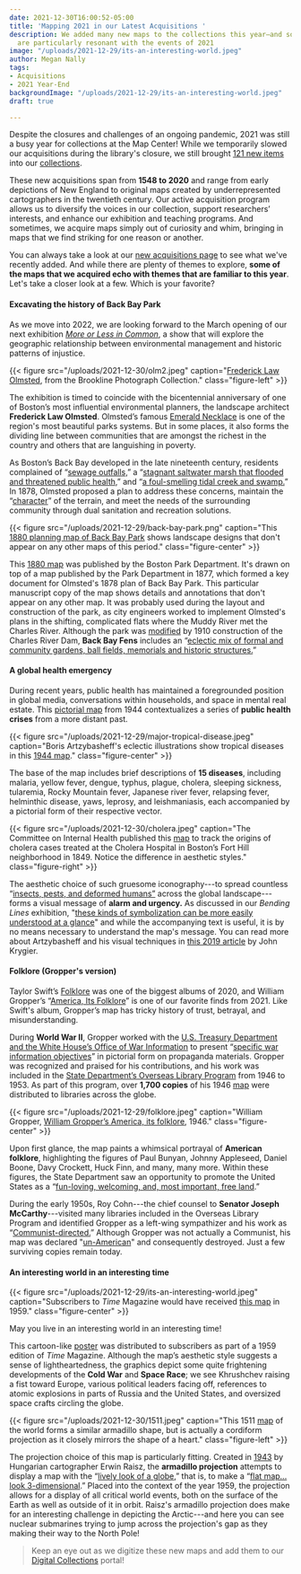```yaml
---
date: 2021-12-30T16:00:52-05:00
title: 'Mapping 2021 in our Latest Acquisitions '
description: We added many new maps to the collections this year—and some of them
  are particularly resonant with the events of 2021
image: "/uploads/2021-12-29/its-an-interesting-world.jpeg"
author: Megan Nally
tags:
- Acquisitions
- 2021 Year-End
backgroundImage: "/uploads/2021-12-29/its-an-interesting-world.jpeg"
draft: true

---
```

Despite the closures and challenges of an ongoing pandemic, 2021 was still a busy year for collections at the Map Center! While we temporarily slowed our acquisitions during the library's closure, we still brought [121 new items](https://www.leventhalmap.org/collections/acquisitions/) into our [collections](https://www.leventhalmap.org/collections/).

These new acquisitions span from **1548 to 2020** and range from early depictions of New England to original maps created by underrepresented cartographers in the twentieth century. Our active acquisition program allows us to diversify the voices in our collection, support researchers’ interests, and enhance our exhibition and teaching programs. And sometimes, we acquire maps simply out of curiosity and whim, bringing in maps that we find striking for one reason or another.

You can always take a look at our [new acquisitions page](https://www.leventhalmap.org/collections/acquisitions/) to see what we've recently added. And while there are plenty of themes to explore, **some of the maps that we acquired echo with themes that are familiar to this year**. Let's take a closer look at a few. Which is your favorite?

#### Excavating the history of Back Bay Park

As we move into 2022, we are looking forward to the March opening of our next exhibition [_More or Less in Common_](https://www.leventhalmap.org/articles/environmental-justice-exhibition-preview/), a show that will explore the geographic relationship between environmental management and historic patterns of injustice.

{{< figure src="/uploads/2021-12-30/olm2.jpeg" caption="[Frederick Law Olmsted](https://www.digitalcommonwealth.org/search/commonwealth:sq87ft46v), from the Brookline Photograph Collection." class="figure-left" >}}

The exhibition is timed to coincide with the bicentennial anniversary of one of Boston’s most influential environmental planners, the landscape architect **Frederick Law Olmsted**. Olmsted’s famous [Emerald Necklace](https://www.emeraldnecklace.org/) is one of the region's most beautiful parks systems. But in some places, it also forms the dividing line between communities that are amongst the richest in the country and others that are languishing in poverty.

As Boston’s Back Bay developed in the late nineteenth century, residents complained of “[sewage outfalls,](https://www.tclf.org/landscapes/back-bay-fens)” a “[stagnant saltwater marsh that flooded and threatened public health,](https://www.emeraldnecklace.org/park-overview/back-bay-fens/)” and “[a foul-smelling tidal creek and swamp.](https://www.emeraldnecklace.org/park-overview/back-bay-fens/)” In 1878, Olmsted proposed a plan to address these concerns, maintain the “[character](https://www.boston.gov/parks/back-bay-fens)” of the terrain, and meet the needs of the surrounding community through dual sanitation and recreation solutions.

{{< figure src="/uploads/2021-12-29/back-bay-park.png" caption="This [1880 planning map of Back Bay Park](https://bpl.bibliocommons.com/v2/record/S75C7694805) shows landscape designs that don't appear on any other maps of this period." class="figure-center" >}}

This [1880 map](https://bpl.bibliocommons.com/v2/record/S75C7694805) was published by the Boston Park Department. It's drawn on top of a map published by the Park Department in 1877, which formed a key document for Olmsted's 1878 plan of Back Bay Park. This particular manuscript copy of the map shows details and annotations that don't appear on any other map. It was probably used during the layout and construction of the park, as city engineers worked to implement Olmsted's plans in the shifting, complicated flats where the Muddy River met the Charles River. Although the park was [modified](https://www.asla.org/guide/site.aspx?id=40840) by 1910 construction of the Charles River Dam, **Back Bay Fens** includes an “[eclectic mix of formal and community gardens, ball fields, memorials and historic structures.](https://www.emeraldnecklace.org/park-overview/back-bay-fens/)”

#### A global health emergency

During recent years, public health has maintained a foregrounded position in global media, conversations within households, and space in mental real estate. This [pictorial map](https://bpl.bibliocommons.com/v2/record/S75C8038086) from 1944 contextualizes a series of **public health crises** from a more distant past.

{{< figure src="/uploads/2021-12-29/major-tropical-disease.jpeg" caption="Boris Artzybasheff's eclectic illustrations show tropical diseases in this [1944 map](https://bpl.bibliocommons.com/v2/record/S75C8038086)." class="figure-center" >}}

The base of the map includes brief descriptions of **15 diseases**, including malaria, yellow fever, dengue, typhus, plague, cholera, sleeping sickness, tularemia, Rocky Mountain fever, Japanese river fever, relapsing fever, helminthic disease, yaws, leprosy, and leishmaniasis, each accompanied by a pictorial form of their respective vector.

{{< figure src="/uploads/2021-12-30/cholera.jpeg" caption="The Committee on Internal Health published this [map](https://collections.leventhalmap.org/search/commonwealth:8336hc331) to track the origins of cholera cases treated at the Cholera Hospital in Boston’s Fort Hill neighborhood in 1849. Notice the difference in aesthetic styles." class="figure-right" >}}

The aesthetic choice of such gruesome iconography---to spread countless “[insects, pests, and deformed humans”](https://hist1952.omeka.fas.harvard.edu/exhibits/show/galleriesmain/item/184) across the global landscape---forms a visual message of **alarm and urgency.** As discussed in our _Bending Lines_ exhibition, "[these kinds of symbolization can be more easily understood at a glance](https://www.leventhalmap.org/digital-exhibitions/bending-lines/how-to-bend/cartographic-techniques/)" and while the accompanying text is useful, it is by no means necessary to understand the map's message. You can read more about Artzybasheff and his visual techniques in [this 2019 article](https://makingmaps.net/2019/01/17/boris-artzybasheffs-maps/) by John Krygier.

#### Folklore (Gropper's version)

Taylor Swift’s [Folklore](https://g.co/kgs/jcZGEi) was one of the biggest albums of 2020, and William Gropper’s “[America, Its Folklore](https://bpl.bibliocommons.com/v2/record/S75C8038083)” is one of our favorite finds from 2021. Like Swift's album, Gropper’s map has tricky history of trust, betrayal, and misunderstanding.

During **World War II**, Gropper worked with the [U.S. Treasury Department and the White House’s Office of War Information](https://www.atlasobscura.com/articles/william-gropper-map-american-folklore) to present “[specific war information objectives](https://www.atlasobscura.com/articles/william-gropper-map-american-folklore)” in pictorial form on propaganda materials. Gropper was recognized and praised for his contributions, and his work was included in the [State Department’s Overseas Library Program](https://www.atlasobscura.com/articles/william-gropper-map-american-folklore) from 1946 to 1953. As part of this program, over **1,700 copies** of his 1946 [map](https://bpl.bibliocommons.com/v2/record/S75C8038083) were distributed to libraries across the globe.

{{< figure src="/uploads/2021-12-29/folklore.jpeg" caption="William Gropper, [William Gropper’s America, its folklore](https://bpl.bibliocommons.com/v2/record/S75C8038083), 1946." class="figure-center" >}}

Upon first glance, the map paints a whimsical portrayal of **American folklore**, highlighting the figures of Paul Bunyan, Johnny Appleseed, Daniel Boone, Davy Crockett, Huck Finn, and many, many more. Within these figures, the State Department saw an opportunity to promote the United States as a “[fun-loving, welcoming, and, most important, free land](https://www.atlasobscura.com/articles/william-gropper-map-american-folklore).”

During the early 1950s, Roy Cohn---the chief counsel to **Senator Joseph McCarthy**---visited many libraries included in the Overseas Library Program and identified Gropper as a left-wing sympathizer and his work as “[Communist-directed.](https://www.atlasobscura.com/articles/william-gropper-map-american-folklore)” Although Gropper was not actually a Communist, his map was declared "[un-American](https://www.atlasobscura.com/articles/william-gropper-map-american-folklore)" and consequently destroyed. Just a few surviving copies remain today.

#### An interesting world in an interesting time

{{< figure src="/uploads/2021-12-29/its-an-interesting-world.jpeg" caption="Subscribers to _Time_ Magazine would have received [this map](https://bpl.bibliocommons.com/v2/record/S75C8079826) in 1959." class="figure-center" >}}

May you live in an interesting world in an interesting time!

This cartoon-like [poster](https://bpl.bibliocommons.com/v2/record/S75C8079826) was distributed to subscribers as part of a 1959 edition of _Time_ Magazine. Although the map’s aesthetic style suggests a sense of lightheartedness, the graphics depict some quite frightening developments of the **Cold War** and **Space Race**; we see Khrushchev raising a fist toward Europe, various political leaders facing off, references to atomic explosions in parts of Russia and the United States, and oversized space crafts circling the globe.

{{< figure src="/uploads/2021-12-30/1511.jpeg" caption="This 1511 [map](https://collections.leventhalmap.org/search/commonwealth:j38608355) of the world forms a similar armadillo shape, but is actually a cordiform projection as it closely mirrors the shape of a heart." class="figure-left" >}}

The projection choice of this map is particularly fitting. Created in [1943](https://www.wired.com/2014/01/projection-raisz-armadillo/) by Hungarian cartographer Erwin Raisz, the **armadillo projection** attempts to display a map with the “[lively look of a globe](https://www.wired.com/2014/01/projection-raisz-armadillo/),” that is, to make a “[flat map... look 3-dimensional](https://www.wired.com/2014/01/projection-raisz-armadillo/).” Placed into the context of the year 1959, the projection allows for a display of all critical world events, both on the surface of the Earth as well as outside of it in orbit. Raisz's armadillo projection does make for an interesting challenge in depicting the Arctic---and here you can see nuclear submarines trying to jump across the projection's gap as they making their way to the North Pole!

> Keep an eye out as we digitize these new maps and add them to our [Digital Collections](https://collections.leventhalmap.org/) portal!